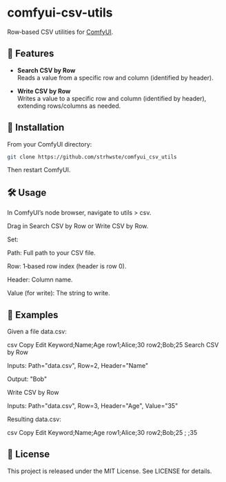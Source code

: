 # comfyui-csv-utils

Row‑based CSV utilities for [ComfyUI](https://github.com/comfyanonymous/ComfyUI).

## 🚀 Features

- **Search CSV by Row**  
  Reads a value from a specific row and column (identified by header).

- **Write CSV by Row**  
  Writes a value to a specific row and column (identified by header), extending rows/columns as needed.

## 📂 Installation

From your ComfyUI directory:

```bash
git clone https://github.com/strhwste/comfyui_csv_utils
```
Then restart ComfyUI.

## 🛠 Usage
In ComfyUI’s node browser, navigate to utils > csv.

Drag in Search CSV by Row or Write CSV by Row.

Set:

Path: Full path to your CSV file.

Row: 1‑based row index (header is row 0).

Header: Column name.

Value (for write): The string to write.

## 📖 Examples
Given a file data.csv:

csv
Copy
Edit
Keyword;Name;Age
row1;Alice;30
row2;Bob;25
Search CSV by Row

Inputs: Path="data.csv", Row=2, Header="Name"

Output: "Bob"

Write CSV by Row

Inputs: Path="data.csv", Row=3, Header="Age", Value="35"

Resulting data.csv:

csv
Copy
Edit
Keyword;Name;Age
row1;Alice;30
row2;Bob;25
; ;35

## 📜 License
This project is released under the MIT License. See LICENSE for details.

